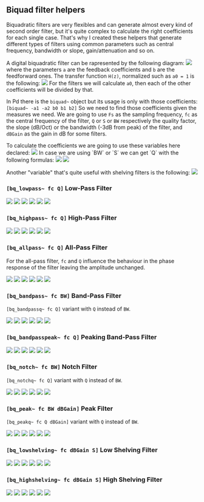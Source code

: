 ## Biquad filter helpers

Biquadratic filters are very flexibles and can generate almost every kind of second order filter, but it's quite complex to calculate the right coefficients for each single case. That's why I created these helpers that generate different types of filters using common parameters such as central frequency, bandwidth or slope, gain/attenuation and so on.

A digital biquadratic filter can be rapresented by the following diagram:
![](https://upload.wikimedia.org/wikipedia/commons/thumb/0/0b/Biquad_filter_DF-IIx.svg/400px-Biquad_filter_DF-IIx.svg.png)
where the parameters `a` are the feedback coefficients and `b` are the feedforward ones. The transfer function `H(z)`, normalized such as `a0 = 1` is the following:
![](https://latex.codecogs.com/svg.image?H(z)=\frac{b_0+b_1z^{-1}+b_2z^{-2}}{1-a_1z^{-1}-a_2z^{-2}})
For the filters we will calculate `a0`, then each of the other coefficients will be divided by that.

In Pd there is the `biquad~` object but its usage is only with those coefficients:
`[biquad~ -a1 -a2 b0 b1 b2]`
So we need to find those coefficients given the measures we need. We are going to use `Fs` as the sampling frequency, `fc` as the central frequency of the filter, `Q` or `S` or `BW` respectively the quality factor, the slope (dB/Oct) or the bandwidth (-3dB from peak) of the filter, and `dBGain` as the gain in dB for some filters.

To calculate the coefficients we are going to use these variables here declared:
![](https://latex.codecogs.com/svg.image?{\omega}_0=2\pi\frac{f_0}{F_s}~~~~~~\alpha=\frac{sin({\omega}_0)}{2Q}~~~~~~A=10^{\frac{dBGain}{40}})
In case we are using `BW` or `S` we can get `Q` with the following formulas:
![](https://latex.codecogs.com/svg.image?Q_{BW}=\left(2{\cdot}sinh\left(\frac{ln(2)}{2}{\cdot}BW{\cdot}\frac{{\omega}_0}{sin({\omega}_0)}\right)\right)^{-1})
![](https://latex.codecogs.com/svg.image?Q_{S}=\left(\sqrt{\left(A+\frac{1}{A}\right)\left(\frac{1}{S}-1\right)+2}\right)^{-1})

Another "variable" that's quite useful with shelving filters is the following:
![](https://latex.codecogs.com/svg.image?2\alpha\sqrt{A}=sin({\omega}_0)\sqrt{\left(A^2+1\right)\left(\frac{1}{S}-1\right)+2A})

### `[bq_lowpass~ fc Q]` Low-Pass Filter

![](https://latex.codecogs.com/svg.image?a_0=1+\alpha)
![](https://latex.codecogs.com/svg.image?a_1=-2cos({\omega}_0))
![](https://latex.codecogs.com/svg.image?a_2=1-\alpha)
![](https://latex.codecogs.com/svg.image?b_0=\frac{1-cos({\omega}_0)}{2})
![](https://latex.codecogs.com/svg.image?b_1=1-cos({\omega}_0))
![](https://latex.codecogs.com/svg.image?b_2=\frac{1-cos({\omega}_0)}{2})

### `[bq_highpass~ fc Q]` High-Pass Filter

![](https://latex.codecogs.com/svg.image?a_0=1+\alpha)
![](https://latex.codecogs.com/svg.image?a_1=-2cos({\omega}_0))
![](https://latex.codecogs.com/svg.image?a_2=1-\alpha)
![](https://latex.codecogs.com/svg.image?b_0=\frac{1+cos({\omega}_0)}{2})
![](https://latex.codecogs.com/svg.image?b_1=-1-cos({\omega}_0))
![](https://latex.codecogs.com/svg.image?b_2=\frac{1-cos({\omega}_0)}{2})

### `[bq_allpass~ fc Q]` All-Pass Filter
For the all-pass filter, `fc` and `Q` influence the behaviour in the phase response of the filter leaving the amplitude unchanged.

![](https://latex.codecogs.com/svg.image?a_0=1+\alpha)
![](https://latex.codecogs.com/svg.image?a_1=-2cos({\omega}_0))
![](https://latex.codecogs.com/svg.image?a_2=1-\alpha)
![](https://latex.codecogs.com/svg.image?b_0=1-\alpha)
![](https://latex.codecogs.com/svg.image?b_1=-2cos({\omega}_0))
![](https://latex.codecogs.com/svg.image?b_2=1)

### `[bq_bandpass~ fc BW]` Band-Pass Filter
`[bq_bandpassq~ fc Q]` variant with `Q` instead of `BW`.

![](https://latex.codecogs.com/svg.image?a_0=1+\alpha)
![](https://latex.codecogs.com/svg.image?a_1=-2cos({\omega}_0))
![](https://latex.codecogs.com/svg.image?a_2=1-\alpha)
![](https://latex.codecogs.com/svg.image?b_0=\alpha)
![](https://latex.codecogs.com/svg.image?b_1=0)
![](https://latex.codecogs.com/svg.image?b_2=-\alpha)

### `[bq_bandpasspeak~ fc Q]` Peaking Band-Pass Filter

![](https://latex.codecogs.com/svg.image?a_0=1+\alpha)
![](https://latex.codecogs.com/svg.image?a_1=-2cos({\omega}_0))
![](https://latex.codecogs.com/svg.image?a_2=1-\alpha)
![](https://latex.codecogs.com/svg.image?b_0=\frac{sin({\omega}_0)}{2}=Q\alpha)
![](https://latex.codecogs.com/svg.image?b_1=0)
![](https://latex.codecogs.com/svg.image?b_2=\frac{-sin({\omega}_0)}{2}=-Q\alpha)

### `[bq_notch~ fc BW]` Notch Filter
`[bq_notchq~ fc Q]` variant with `Q` instead of `BW`.

![](https://latex.codecogs.com/svg.image?a_0=1+\alpha)
![](https://latex.codecogs.com/svg.image?a_1=-2cos({\omega}_0))
![](https://latex.codecogs.com/svg.image?a_2=1-\alpha)
![](https://latex.codecogs.com/svg.image?b_0=1)
![](https://latex.codecogs.com/svg.image?b_1=-2cos({\omega}_0))
![](https://latex.codecogs.com/svg.image?b_2=1)

### `[bq_peak~ fc BW dBGain]` Peak Filter
`[bq_peakq~ fc Q dBGain]` variant with `Q` instead of `BW`.

![](https://latex.codecogs.com/svg.image?a_0=1+\frac{\alpha}{A})
![](https://latex.codecogs.com/svg.image?a_1=-2cos({\omega}_0))
![](https://latex.codecogs.com/svg.image?a_2=1-\frac{\alpha}{A})
![](https://latex.codecogs.com/svg.image?b_0=1+{\alpha}A)
![](https://latex.codecogs.com/svg.image?b_1=-2cos({\omega}_0))
![](https://latex.codecogs.com/svg.image?b_2=1-{\alpha}A)

### `[bq_lowshelving~ fc dBGain S]` Low Shelving Filter

![](https://latex.codecogs.com/svg.image?a_0=A+1+(A-1)cos({\omega}_0)+2\alpha\sqrt{A})
![](https://latex.codecogs.com/svg.image?a_1=-2(A-1+(A+1)cos({\omega}_0)))
![](https://latex.codecogs.com/svg.image?a_2=A+1+(A-1)cos({\omega}_0)-2\alpha\sqrt{A})
![](https://latex.codecogs.com/svg.image?b_0=A(A+1-(A-1)cos({\omega}_0)+2\alpha\sqrt{A}))
![](https://latex.codecogs.com/svg.image?b_1=2A(A-1-(A+1)cos({\omega}_0)))
![](https://latex.codecogs.com/svg.image?b_2=A(A+1-(A-1)cos({\omega}_0)-2\alpha\sqrt{A}))

### `[bq_highshelving~ fc dBGain S]` High Shelving Filter

![](https://latex.codecogs.com/svg.image?a_0=A+1-(A-1)cos({\omega}_0)+2\alpha\sqrt{A})
![](https://latex.codecogs.com/svg.image?a_1=2(A-1-(A+1)cos({\omega}_0)))
![](https://latex.codecogs.com/svg.image?a_2=A+1-(A-1)cos({\omega}_0)-2\alpha\sqrt{A})
![](https://latex.codecogs.com/svg.image?b_0=A(A+1+(A-1)cos({\omega}_0)+2\alpha\sqrt{A}))
![](https://latex.codecogs.com/svg.image?b_1=-2A(A-1+(A+1)cos({\omega}_0)))
![](https://latex.codecogs.com/svg.image?b_2=A(A+1+(A-1)cos({\omega}_0)-2\alpha\sqrt{A}))
